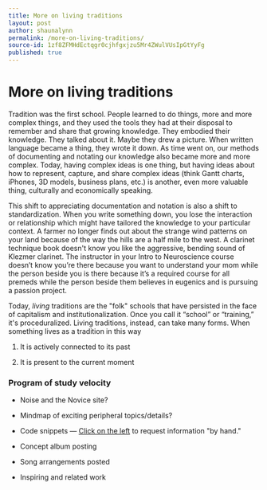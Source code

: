 ```yaml
---
title: More on living traditions
layout: post
author: shaunalynn
permalink: /more-on-living-traditions/
source-id: 1zf8ZFMHdEctqgr0cjhfgxjzu5Mr4ZWulVUsIpGtYyFg
published: true
---
```


# More on living traditions

Tradition was the first school. People learned to do things, more and more complex things, and they used the tools they had at their disposal to remember and share that growing knowledge. They embodied their knowledge. They talked about it. Maybe they drew a picture. When written language became a thing, they wrote it down. As time went on, our methods of documenting and notating our knowledge also became more and more complex. Today, having complex ideas is one thing, but having ideas about how to represent, capture, and share complex ideas (think Gantt charts, iPhones, 3D models, business plans, etc.) is another, even more valuable thing, culturally and economically speaking. 

This shift to appreciating documentation and notation is also a shift to standardization. When you write something down, you lose the interaction or relationship which might have tailored the knowledge to your particular context. A farmer no longer finds out about the strange wind patterns on your land because of the way the hills are a half mile to the west. A clarinet technique book doesn't know you like the aggressive, bending sound of Klezmer clarinet. The instructor in your Intro to Neuroscience course doesn’t know you’re there because you want to understand your mom while the person beside you is there because it’s a required course for all premeds while the person beside them believes in eugenics and is pursuing a passion project.

Today, *living* traditions are the "folk" schools that have persisted in the face of capitalism and institutionalization. Once you call it “school” or “training,” it's proceduralized. Living traditions, instead, can take many forms. When something lives as a tradition in this way

1. It is actively connected to its past

2. It is present to the current moment

### Program of study velocity

* Noise and the Novice site?

* Mindmap of exciting peripheral topics/details?

* Code snippets — [Click on the left](https://developer.spotify.com/console/) to request information "by hand."

* Concept album posting

* Song arrangements posted

* Inspiring and related work





































